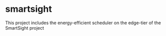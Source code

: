 # smartsight
This project includes the energy-efficient scheduler on the edge-tier of the SmartSight project 
